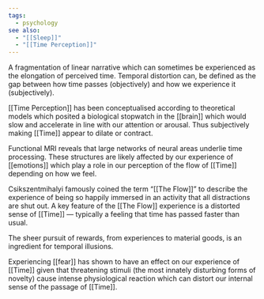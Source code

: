 ```yaml
---
tags:
  - psychology
see also:
  - "[[Sleep]]"
  - "[[Time Perception]]"
---
```

A fragmentation of linear narrative which can sometimes be experienced as the elongation of perceived time. Temporal distortion can, be defined as the gap between how time passes (objectively) and how we experience it (subjectively).

[[Time Perception]] has been conceptualised according to theoretical models which posited a biological stopwatch in the [[brain]] which would slow and accelerate in line with our attention or arousal. Thus subjectively making [[Time]] appear to dilate or contract.

Functional MRI reveals that large networks of neural areas underlie time processing. These structures are likely affected by our experience of [[emotions]] which play a role in our perception of the flow of [[Time]] depending on how we feel.

Csikszentmihalyi famously coined the term “[[The Flow]]” to describe the experience of being so happily immersed in an activity that all distractions are shut out. A key feature of the [[The Flow]] experience is a distorted sense of [[Time]] — typically a feeling that time has passed faster than usual.

The sheer pursuit of rewards, from experiences to material goods, is an ingredient for temporal illusions.

Experiencing [[fear]] has shown to have an effect on our experience of [[Time]] given that threatening stimuli (the most innately disturbing forms of novelty) cause intense physiological reaction which can distort our internal sense of the passage of [[Time]].
